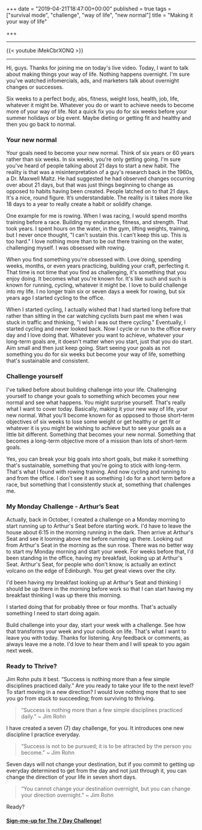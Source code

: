 +++
date = "2019-04-21T18:47:00+00:00"
published = true
tags = ["survival mode", "challenge", "way of life", "new normal"]
title = "Making it your way of life"

+++
***

{{< youtube iMekCbrXONQ >}}

***

Hi, guys. Thanks for joining me on today's live video. Today, I want to talk about making things your way of life. Nothing happens overnight. I'm sure you've watched infomercials, ads, and marketers talk about overnight changes or successes.

Six weeks to a perfect body, abs, fitness, weight loss, health, job, life, whatever it might be. Whatever you do or want to achieve needs to become more of your way of life. Not a quick fix you do for six weeks before your summer holidays or big event. Maybe dieting or getting fit and healthy and then you go back to normal.

### Your new normal

Your goals need to become your new normal. Think of six years or 60 years rather than six weeks. In six weeks, you're only getting going. I'm sure you've heard of people talking about 21 days to start a new habit. The reality is that was a misinterpretation of a guy's research back in the 1960s, a Dr. Maxwell Maltz. He had suggested he had observed changes occurring over about 21 days, but that was just things beginning to change as opposed to habits having been created. People latched on to that 21 days. It's a nice, round figure. It’s understandable. The reality is it takes more like 18 days to a year to really create a habit or solidify change.

One example for me is rowing. When I was racing, I would spend months training before a race. Building my endurance, fitness, and strength. That took years. I spent hours on the water, in the gym, lifting weights, training, but I never once thought, "I can't sustain this. I can't keep this up. This is too hard." I love nothing more than to be out there training on the water, challenging myself. I was obsessed with rowing.

When you find something you're obsessed with. Love doing, spending weeks, months, or even years practicing, building your craft, perfecting it. That time is not time that you find as challenging, it's something that you enjoy doing. It becomes what you're known for. It's like such and such is known for running, cycling, whatever it might be. I love to build challenge into my life. I no longer train six or seven days a week for rowing, but six years ago I started cycling to the office.

When I started cycling, I actually wished that I had started long before that rather than sitting in the car watching cyclists burn past me when I was stuck in traffic and thinking, "I wish I was out there cycling." Eventually, I started cycling and never looked back. Now I cycle or run to the office every day and I love doing that. Whatever you want to achieve, whatever your long-term goals are, it doesn't matter when you start, just that you do start. Aim small and then just keep going. Start seeing your goals as not something you do for six weeks but become your way of life, something that's sustainable and consistent.

### Challenge yourself

I've talked before about building challenge into your life. Challenging yourself to change your goals to something which becomes your new normal and see what happens. You might surprise yourself. That's really what I want to cover today. Basically, making it your new way of life, your new normal. What you'll become known for as opposed to those short-term objectives of six weeks to lose some weight or get healthy or get fit or whatever it is you might be wishing to achieve but to see your goals as a little bit different. Something that becomes your new normal. Something that becomes a long-term objective more of a mission than lots of short-term goals.

Yes, you can break your big goals into short goals, but make it something that's sustainable, something that you're going to stick with long-term. That's what I found with rowing training. And now cycling and running to and from the office. I don't see it as something I do for a short term before a race, but something that I consistently stuck at, something that challenges me.

### My Monday Challenge - Arthur’s Seat

Actually, back in October, I created a challenge on a Monday morning to start running up to Arthur's Seat before starting work. I'd have to leave the house about 6:15 in the morning running in the dark. Then arrive at Arthur's Seat and see it looming above me before running up there.  Looking out from Arthur's Seat in the morning as the sun rose. There was no better way to start my Monday morning and start your week. For weeks before that, I'd been standing in the office, having my breakfast, looking up at Arthur's Seat. Arthur's Seat, for people who don't know, is actually an extinct volcano on the edge of Edinburgh. You get great views over the city.

I'd been having my breakfast looking up at Arthur's Seat and thinking I should be up there in the morning before work so that I can start having my breakfast thinking I was up there this morning.

I started doing that for probably three or four months. That's actually something I need to start doing again.

Build challenge into your day, start your week with a challenge. See how that transforms your week and your outlook on life. That's what I want to leave you with today. Thanks for listening. Any feedback or comments, as always leave me a note. I'd love to hear them and I will speak to you again next week.

### Ready to Thrive?

Jim Rohn puts it best. “Success is nothing more than a few simple disciplines practiced daily.” Are you ready to take your life to the next level? To start moving in a new direction? I would love nothing more that to see you go from stuck to succeeding; from surviving to thriving.

> “Success is nothing more than a few simple disciplines practiced daily.” ~ Jim Rohn

I have created a seven (7) day challenge, for you. It introduces one new discipline I practice everyday.

> “Success is not to be pursued; it is to be attracted by the person you become.” ~ Jim Rohn

Seven days will not change your destination, but if you commit to getting up everyday determined to get from the day and not just through it, you can change the direction of your life in seven short days.

> “You cannot change your destination overnight, but you can change your direction overnight.” ~ Jim Rohn

Ready?


#### [Sign-me-up for The 7 Day Challenge!](https://fearextinguishers.com/)
